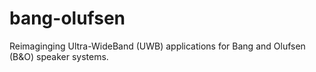 # bang-olufsen
Reimaginging Ultra-WideBand (UWB) applications for Bang and Olufsen (B&amp;O) speaker systems. 
